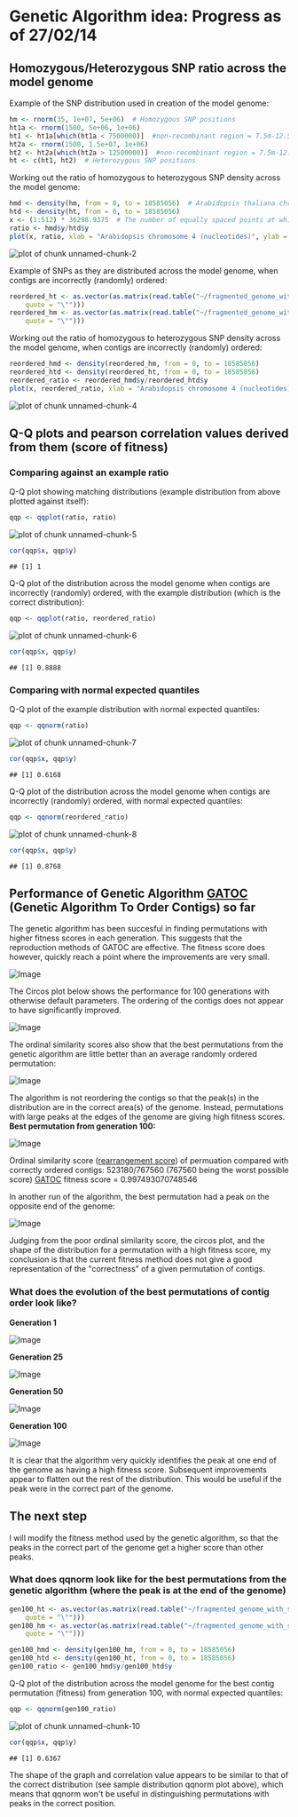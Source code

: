 Genetic Algorithm idea: Progress as of 27/02/14
========================================================

Homozygous/Heterozygous SNP ratio across the model genome
-------

Example of the SNP distribution used in creation of the model genome:


```r
hm <- rnorm(35, 1e+07, 5e+06)  # Homozygous SNP positions
ht1a <- rnorm(1500, 5e+06, 1e+06)
ht1 <- ht1a[which(ht1a < 7500000)]  #non-recombinant region = 7.5m-12.5m
ht2a <- rnorm(1500, 1.5e+07, 1e+06)
ht2 <- ht2a[which(ht2a > 12500000)]  #non-recombinant region = 7.5m-12.5m
ht <- c(ht1, ht2)  # Heterozygous SNP positions
```


Working out the ratio of homozygous to heterozygous SNP density across the model genome:


```r
hmd <- density(hm, from = 0, to = 18585056)  # Arabidopsis thaliana chromosome 4 has 18585056 bp
htd <- density(ht, from = 0, to = 18585056)
x <- (1:512) * 36298.9375  # The number of equally spaced points at which the kernel density was estimated is 512. Multiplying each of the values from 1 to 512 by 36298.9375, gives appropriate x axis values for the 18585056 bp model genome.
ratio <- hmd$y/htd$y
plot(x, ratio, xlab = "Arabidopsis chromosome 4 (nucleotides)", ylab = "Ratio of Homozygous SNP Density/Heterozygous SNP Density")
```

![plot of chunk unnamed-chunk-2](figure/unnamed-chunk-2.png) 


Example of SNPs as they are distributed across the model genome, when contigs are incorrectly (randomly) ordered:


```r
reordered_ht <- as.vector(as.matrix(read.table("~/fragmented_genome_with_snps/arabidopsis_datasets/ratio_dataset3/het_snps.txt", 
    quote = "\"")))
reordered_hm <- as.vector(as.matrix(read.table("~/fragmented_genome_with_snps/arabidopsis_datasets/ratio_dataset3/hom_snps.txt", 
    quote = "\"")))
```


Working out the ratio of homozygous to heterozygous SNP density across the model genome, when contigs are incorrectly (randomly) ordered:


```r
reordered_hmd <- density(reordered_hm, from = 0, to = 18585056)
reordered_htd <- density(reordered_ht, from = 0, to = 18585056)
reordered_ratio <- reordered_hmd$y/reordered_htd$y
plot(x, reordered_ratio, xlab = "Arabidopsis chromosome 4 (nucleotides)", ylab = "Ratio of Homozygous SNP Density/Heterozygous SNP Density")
```

![plot of chunk unnamed-chunk-4](figure/unnamed-chunk-4.png) 


Q-Q plots and pearson correlation values derived from them (score of fitness)
---------

### Comparing against an example ratio

Q-Q plot showing matching distributions (example distribution from above plotted against itself):


```r
qqp <- qqplot(ratio, ratio)
```

![plot of chunk unnamed-chunk-5](figure/unnamed-chunk-5.png) 

```r
cor(qqp$x, qqp$y)
```

```
## [1] 1
```


Q-Q plot of the distribution across the model genome when contigs are incorrectly (randomly) ordered, with the example distribution (which is the correct distribution):


```r
qqp <- qqplot(ratio, reordered_ratio)
```

![plot of chunk unnamed-chunk-6](figure/unnamed-chunk-6.png) 

```r
cor(qqp$x, qqp$y)
```

```
## [1] 0.8888
```


### Comparing with normal expected quantiles

Q-Q plot of the example distribution with normal expected quantiles:


```r
qqp <- qqnorm(ratio)
```

![plot of chunk unnamed-chunk-7](figure/unnamed-chunk-7.png) 

```r
cor(qqp$x, qqp$y)
```

```
## [1] 0.6168
```


Q-Q plot of the distribution across the model genome when contigs are incorrectly (randomly) ordered, with normal expected quantiles:


```r
qqp <- qqnorm(reordered_ratio)
```

![plot of chunk unnamed-chunk-8](figure/unnamed-chunk-8.png) 

```r
cor(qqp$x, qqp$y)
```

```
## [1] 0.8768
```


Performance of Genetic Algorithm [GATOC](https://github.com/edwardchalstrey1/fragmented_genome_with_snps/blob/master/lib/GATOC.rb) (Genetic Algorithm To Order Contigs) so far
--------

The genetic algorithm has been succesful in finding permutations with higher fitness scores in each generation. This suggests that the reproduction methods of GATOC are effective. The fitness score does however, quickly reach a point where the improvements are very small.

![Image](https://github.com/edwardchalstrey1/fragmented_genome_with_snps/blob/master/arabidopsis_datasets/ratio_dataset4/run3/algorithm_performance.png?raw=true)

The Circos plot below shows the performance for 100 generations with otherwise default parameters. The ordering of the contigs does not appear to have significantly improved.

![Image](https://github.com/edwardchalstrey1/fragmented_genome_with_snps/blob/master/circos/good_figures/ratio_dataset4_run2_10-100.png?raw=true)

The ordinal similarity scores also show that the best permutations from the genetic algorithm are little better than an average randomly ordered permutation:

![Image](https://github.com/edwardchalstrey1/fragmented_genome_with_snps/blob/master/arabidopsis_datasets/ratio_dataset4/run3/ord_sim_over_generations.png?raw=true)

The algorithm is not reordering the contigs so that the peak(s) in the distribution are in the correct area(s) of the genome. Instead, permutations with large peaks at the edges of the genome are giving high fitness scores.
**Best permutation from generation 100:**

![Image](https://github.com/edwardchalstrey1/fragmented_genome_with_snps/blob/master/arabidopsis_datasets/ratio_dataset4/run4/gen_100_best_permutation_distribution.png?raw=true)

Ordinal similarity score ([rearrangement score](https://github.com/edwardchalstrey1/fragmented_genome_with_snps/blob/master/lib/rearrangement_score.rb)) of permuation compared with correctly ordered contigs: 523180/767560   (767560 being the worst possible score)
[GATOC](https://github.com/edwardchalstrey1/fragmented_genome_with_snps/blob/master/lib/GATOC.rb) fitness score = 0.997493070748546

In another run of the algorithm, the best permutation had a peak on the opposite end of the genome:

![Image](https://github.com/edwardchalstrey1/fragmented_genome_with_snps/blob/master/arabidopsis_datasets/ratio_dataset4/run3/best_permutation_distribution.png?raw=true)

Judging from the poor ordinal similarity score, the circos plot, and the shape of the distribution for a permutation with a high fitness score, my conclusion is that the current fitness method does not give a good representation of the "correctness" of a given permutation of contigs.

### What does the evolution of the best permutations of contig order look like?

**Generation 1**

![Image](https://github.com/edwardchalstrey1/fragmented_genome_with_snps/blob/master/arabidopsis_datasets/ratio_dataset4/run4/gen_1_best_permutation_distribution.png?raw=true)

**Generation 25**

![Image](https://github.com/edwardchalstrey1/fragmented_genome_with_snps/blob/master/arabidopsis_datasets/ratio_dataset4/run4/gen_25_best_permutation_distribution.png?raw=true)

**Generation 50**

![Image](https://github.com/edwardchalstrey1/fragmented_genome_with_snps/blob/master/arabidopsis_datasets/ratio_dataset4/run4/gen_50_best_permutation_distribution.png?raw=true)

**Generation 100**

![Image](https://github.com/edwardchalstrey1/fragmented_genome_with_snps/blob/master/arabidopsis_datasets/ratio_dataset4/run4/gen_100_best_permutation_distribution.png?raw=true)

It is clear that the algorithm very quickly identifies the peak at one end of the genome as having a high fitness score. Subsequent improvements appear to flatten out the rest of the distribution. This would be useful if the peak were in the correct part of the genome. 

The next step
------

I will modify the fitness method used by the genetic algorithm, so that the peaks in the correct part of the genome get a higher score than other peaks.

### What does qqnorm look like for the best permutations from the genetic algorithm (where the peak is at the end of the genome)


```r
gen100_ht <- as.vector(as.matrix(read.table("~/fragmented_genome_with_snps/arabidopsis_datasets/ratio_dataset4/run4/gen100_best_permutation_het_snps.txt", 
    quote = "\"")))
gen100_hm <- as.vector(as.matrix(read.table("~/fragmented_genome_with_snps/arabidopsis_datasets/ratio_dataset4/run4/gen100_best_permutation_hom_snps.txt", 
    quote = "\"")))

gen100_hmd <- density(gen100_hm, from = 0, to = 18585056)
gen100_htd <- density(gen100_ht, from = 0, to = 18585056)
gen100_ratio <- gen100_hmd$y/gen100_htd$y
```


Q-Q plot of the distribution across the model genome for the best contig permutation (fitness) from generation 100, with normal expected quantiles:


```r
qqp <- qqnorm(gen100_ratio)
```

![plot of chunk unnamed-chunk-10](figure/unnamed-chunk-10.png) 

```r
cor(qqp$x, qqp$y)
```

```
## [1] 0.6367
```


The shape of the graph and correlation value appears to be similar to that of the correct distribution (see sample distribution qqnorm plot above), which means that qqnorm won't be useful in distinguishing permutations with peaks in the correct position.
